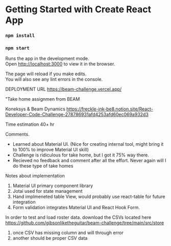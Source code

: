 # Getting Started with Create React App

### `npm install`

### `npm start`

Runs the app in the development mode.\
Open [http://localhost:3000](http://localhost:3000) to view it in the browser.

The page will reload if you make edits.\
You will also see any lint errors in the console.

DEPLOYMENT URL
https://beam-challenge.vercel.app/

"Take home assignmen from BEAM

Koneksys & Beam Dynamics
https://freckle-ink-be8.notion.site/React-Developer-Code-Challenge-278786931afd4253afd60ec069a932d3

Time estimation 40+ hr

Comments.
- Learned about Material UI. (Nice for creating internal tool, might bring it to 100% to improve Material UI skill)
- Challenge is ridiculous for take home, but I got it 75% way there.
- Recieved no feedback and comment after all the effort. Never again will I do these type of take homes

Notes about implementation
1. Material UI primary component library
2. Jotai used for state management
3. Hand implmeneted table View, would probably use react-table for future integration
4. Form validation integrates Material UI and React Hook Form. 

In order to test and load roster data.
download the CSVs located here https://github.com/gibsonliketheguitar/beam-challenge/tree/main/src/store
  1. once CSV has missing column and will through error
  2. another should be proper CSV data
